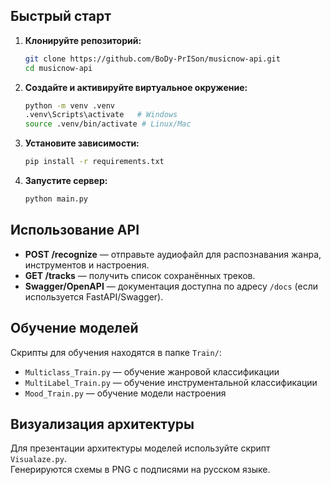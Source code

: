 
## Быстрый старт

1. **Клонируйте репозиторий:**
   ```sh
   git clone https://github.com/BoDy-PrISon/musicnow-api.git
   cd musicnow-api
   ```

2. **Создайте и активируйте виртуальное окружение:**
   ```sh
   python -m venv .venv
   .venv\Scripts\activate   # Windows
   source .venv/bin/activate # Linux/Mac
   ```

3. **Установите зависимости:**
   ```sh
   pip install -r requirements.txt
   ```

4. **Запустите сервер:**
   ```sh
   python main.py
   ```

## Использование API

- **POST /recognize** — отправьте аудиофайл для распознавания жанра, инструментов и настроения.
- **GET /tracks** — получить список сохранённых треков.
- **Swagger/OpenAPI** — документация доступна по адресу `/docs` (если используется FastAPI/Swagger).

## Обучение моделей

Скрипты для обучения находятся в папке `Train/`:
- `Multiclass_Train.py` — обучение жанровой классификации
- `MultiLabel_Train.py` — обучение инструментальной классификации
- `Mood_Train.py` — обучение модели настроения

## Визуализация архитектуры

Для презентации архитектуры моделей используйте скрипт `Visualaze.py`.  
Генерируются схемы в PNG с подписями на русском языке.
